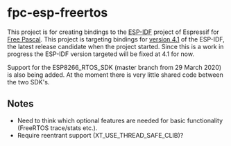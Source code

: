 # fpc-esp-freertos
This project is for creating bindings to the [ESP-IDF](https://github.com/espressif/esp-idf) project
of Espressif for [Free Pascal](https://www.freepascal.org/).  This project is targeting bindings for [version 4.1](https://github.com/espressif/esp-idf/tree/release/v4.1) of 
the ESP-IDF, the latest release candidate when the project started.  Since this is a work in progress the ESP-IDF version targeted will 
be fixed at 4.1 for now.

Support for the ESP8266_RTOS_SDK (master branch from 29 March 2020) is also being added. At the moment there is very little shared code between the two SDK's.

## Notes
* Need to think which optional features are needed for basic functionality (FreeRTOS trace/stats etc.).
* Require reentrant support (XT_USE_THREAD_SAFE_CLIB)?
